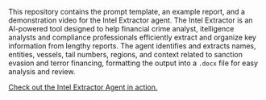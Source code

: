 This repository contains the prompt template, an example report, and a demonstration video for the Intel Extractor agent. The Intel Extractor is an AI-powered tool designed to help financial crime analyst, itelligence analysts and compliance professionals efficiently extract and organize key information from lengthy reports. The agent identifies and extracts names, entities, vessels, tail numbers, regions, and context related to sanction evasion and terror financing, formatting the output into a `.docx` file for easy analysis and review.

[Check out the Intel Extractor Agent in action.](https://youtu.be/oU53QCfc53Y)
